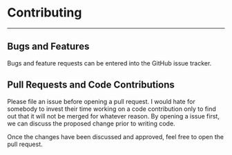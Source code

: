 # Contributing
--------------

## Bugs and Features

Bugs and feature requests can be entered into the GitHub issue tracker.

## Pull Requests and Code Contributions

Please file an issue before opening a pull request. I would hate for somebody 
to invest their time working on a code contribution only to find out that it 
will not be merged for whatever reason. By opening a issue first, we can 
discuss the proposed change prior to writing code.

Once the changes have been discussed and approved, feel free to open the pull 
request.
